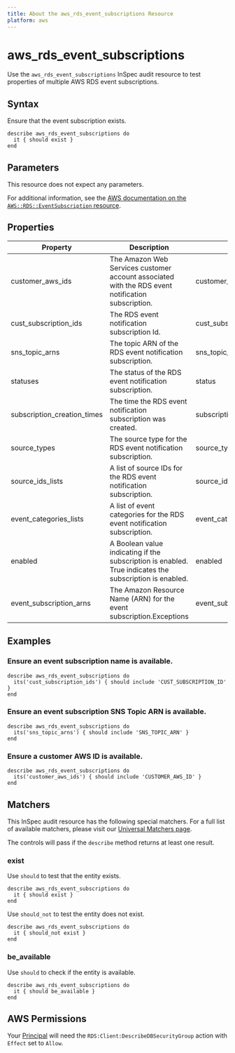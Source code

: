 ```yaml
---
title: About the aws_rds_event_subscriptions Resource
platform: aws
---
```


# aws_rds_event_subscriptions

Use the `aws_rds_event_subscriptions` InSpec audit resource to test properties of multiple AWS RDS event subscriptions.

## Syntax

Ensure that the event subscription exists.

    describe aws_rds_event_subscriptions do
      it { should exist }
    end

## Parameters

This resource does not expect any parameters.

For additional information, see the [AWS documentation on the `AWS::RDS::EventSubscription` resource](https://docs.aws.amazon.com/AWSCloudFormation/latest/UserGuide/aws-resource-rds-eventsubscription.html).

## Properties

| Property | Description | Fields |
| --- | --- | --- |
| customer_aws_ids | The Amazon Web Services customer account associated with the RDS event notification subscription. | customer_aws_id |
| cust_subscription_ids | The RDS event notification subscription Id. | cust_subscription_id |
| sns_topic_arns | The topic ARN of the RDS event notification subscription.| sns_topic_arn |
| statuses |The status of the RDS event notification subscription. | status |
| subscription_creation_times | The time the RDS event notification subscription was created. | subscription_creation_time |
| source_types | The source type for the RDS event notification subscription.| source_type |
| source_ids_lists | A list of source IDs for the RDS event notification subscription.| source_ids_list |
| event_categories_lists | A list of event categories for the RDS event notification subscription. | event_categories_list |
| enabled | A Boolean value indicating if the subscription is enabled. True indicates the subscription is enabled. | enabled |
| event_subscription_arns | The Amazon Resource Name (ARN) for the event subscription.Exceptions | event_subscription_arn |

## Examples

### Ensure an event subscription name is available.

    describe aws_rds_event_subscriptions do
      its('cust_subscription_ids') { should include 'CUST_SUBSCRIPTION_ID' }
    end

### Ensure an event subscription SNS Topic ARN is available.

    describe aws_rds_event_subscriptions do
      its('sns_topic_arns') { should include 'SNS_TOPIC_ARN' }
    end

### Ensure a customer AWS ID is available.

    describe aws_rds_event_subscriptions do
      its('customer_aws_ids') { should include 'CUSTOMER_AWS_ID' }
    end

## Matchers

This InSpec audit resource has the following special matchers. For a full list of available matchers, please visit our [Universal Matchers page](https://www.inspec.io/docs/reference/matchers/).

The controls will pass if the `describe` method returns at least one result.

### exist

Use `should` to test that the entity exists.

    describe aws_rds_event_subscriptions do
      it { should exist }
    end

Use `should_not` to test the entity does not exist.

    describe aws_rds_event_subscriptions do
      it { should_not exist }
    end

### be_available

Use `should` to check if the entity is available.

    describe aws_rds_event_subscriptions do
      it { should be_available }
    end

## AWS Permissions

Your [Principal](https://docs.aws.amazon.com/IAM/latest/UserGuide/intro-structure.html#intro-structure-principal) will need the `RDS:Client:DescribeDBSecurityGroup` action with `Effect` set to `Allow`.
